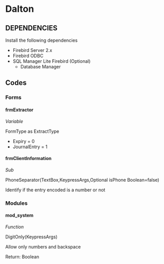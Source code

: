 # Dalton
## DEPENDENCIES

 Install the following dependencies
  - Firebird Server 2.x
  - Firebird ODBC
  - SQL Manager Lite Firebird (Optional)
    - Database Manager

## Codes
### Forms
#### frmExtractor
*Variable*

FormType as ExtractType
 - Expiry = 0
 - JournalEntry = 1

#### frmClientInformation
*Sub*

PhoneSeparator(TextBox,KeypressArgs,Optional isPhone Boolean=false)

 Identify if the entry encoded is a number or not

### Modules
#### mod_system
*Function*

DigitOnly(KeypressArgs)

 Allow only numbers and backspace
 
 Return: Boolean
